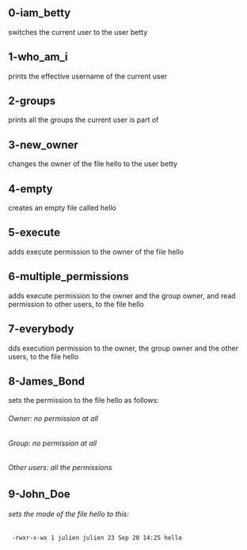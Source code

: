 ## 0-iam_betty
switches the current user to the user betty
## 1-who_am_i
prints the effective username of the current user
## 2-groups
prints all the groups the current user is part of
## 3-new_owner
changes the owner of the file hello to the user betty
## 4-empty
creates an empty file called hello
## 5-execute
adds execute permission to the owner of the file hello
## 6-multiple_permissions
adds execute permission to the owner and the group owner, and read permission to other users, to the file hello
## 7-everybody
dds execution permission to the owner, the group owner and the other users, to the file hello
## 8-James_Bond
sets the permission to the file hello as follows:

###### Owner: no permission at all
###### Group: no permission at all
###### Other users: all the permissions

## 9-John_Doe

###### sets the mode of the file hello to this:
```
 -rwxr-x-wx 1 julien julien 23 Sep 20 14:25 hello
```

